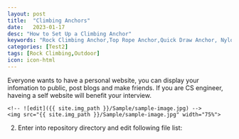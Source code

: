 ```yaml
---
layout: post
title:  "Climbing Anchors"
date:   2023-01-17
desc: "How to Set Up a Climbing Anchor"
keywords: "Rock Climbing Anchor,Top Rope Anchor,Quick Draw Anchor, Nylon Sling Anchor"
categories: [Test2]
tags: [Rock Climbing,Outdoor]
icon: icon-html
---
```


Everyone wants to have a personal website, you can display your infomation to public, post blogs and make friends. If you are CS engineer, haveing a self website will benefit your interview.

	<!-- ![edit]({{ site.img_path }}/Sample/sample-image.jpg) -->
	<img src="{{ site.img_path }}/Sample/sample-image.jpg" width="75%">
	
2. Enter into repository directory and edit following file list:

